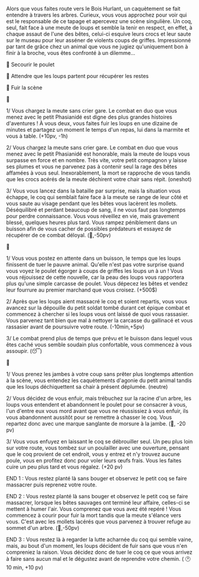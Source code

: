 Alors que vous faites route vers le Bois Hurlant, un caquètement se fait entendre à travers les arbres. Curieux, vous vous approchez pour voir qui est le responsable de ce tapage et apercevez une scène singulière. Un coq, seul, fait face à une meute de loups et semble la tenir en respect, en effet, à chaque assaut de l'une des bêtes, celui-ci esquive leurs crocs et leur saute sur le museau pour leur asséner de violents coups de griffes. Impressionné par tant de grâce chez un animal que vous ne jugiez qu'uniquement bon à finir à la broche, vous êtes confronté à un dilemme...

🐔 Secourir le poulet

🍗 Attendre que les loups partent pour récupérer les restes

🏃 Fuir la scène

🐔

1/ Vous chargez la meute sans crier gare. Le combat en duo que vous menez avec le petit Phasianidé est digne des plus grandes histoires d'aventures ! À vous deux, vous faites fuir les loups en une dizaine de minutes et partagez un moment le temps d'un repas, lui dans la marmite et vous à table. 
(+10pv, -1h)

2/ Vous chargez la meute sans crier gare. Le combat en duo que vous menez avec le petit Phasianidé est honorable, mais la meute de loups vous surpasse en force et en nombre. Très vite, votre petit compagnon y laisse ses plumes et vous ne parvenez pas à contenir seul la rage des bêtes affamées à vous seul. Inexorablement, la mort se rapproche de vous tandis que les crocs acérés de la meute déchirent votre chair sans répit. (oneshot)

3/ Vous vous lancez dans la bataille par surprise, mais la situation vous échappe, le coq qui semblait faire face à la meute se range de leur côté et vous saute au visage pendant que les bêtes vous lacèrent les mollets. Déséquilibré et perdant beaucoup de sang, il ne vous faut pas longtemps pour perdre connaissance. Vous vous réveillez en vie, mais gravement blessé, quelques heures plus tard. Vous rampez péniblement dans un buisson afin de vous cacher de possibles prédateurs et essayez de récupérer de ce combat déloyal. 
(🤕,-50pv)


🍗

1/ Vous vous postez en attente dans un buisson, le temps que les loups finissent de tuer le pauvre animal. Qu'elle n'est pas votre surprise quand vous voyez le poulet égorger à coups de griffes les loups un à un ! Vous vous réjouissez de cette nouvelle, car la peau des loups vous rapportera plus qu'une simple carcasse de poulet. Vous dépecez les bêtes et vendez leur fourrure au premier marchand que vous croisez.
(+500$)

2/ Après que les loups aient massacré le coq et soient repartis, vous vous avancez sur la dépouille du petit soldat tombé durant cet épique combat et commencez à chercher si les loups vous ont laissé de quoi vous rassasier. Vous parvenez tant bien que mal à nettoyer la carcasse du gallinacé et vous rassasier avant de poursuivre votre route.
(-10min,+5pv)

3/ Le combat prend plus de temps que prévu et le buisson dans lequel vous êtes caché vous semble soudain plus confortable, vous commencez à vous assoupir.
(😴)


🏃

1/ Vous prenez les jambes à votre coup sans prêter plus longtemps attention à la scène, vous entendez les caquètements d'agonie du petit animal tandis que les loups déchiquettent sa chair à présent déplumée.
(neutre)

2/ Vous décidez de vous enfuir, mais trébuchez sur la racine d'un arbre, les loups vous entendent et abandonnent le poulet pour se consacrer à vous, l'un d'entre eux vous mord avant que vous ne réussissiez à vous enfuir, ils vous abandonnent aussitôt pour se remettre à chasser le coq. Vous repartez donc avec une marque sanglante de morsure à la jambe. (🤕, -20 pv)

3/ Vous vous enfuyez en laissant le coq se débrouiller seul. Un peu plus loin sur votre route, vous tombez sur un poulailler avec une ouverture, pensant que le coq provient de cet endroit, vous y entrez et n'y trouvez aucune poule, vous en profitez donc pour voler leurs œufs frais. Vous les faites cuire un peu plus tard et vous régalez. (+20 pv)


END 1 : Vous restez planté là sans bouger et observez le petit coq se faire massacrer puis reprenez votre route.

END 2 : Vous restez planté là sans bouger et observez le petit coq se faire massacrer, lorsque les bêtes sauvages ont terminé leur affaire, celles-ci se mettent à humer l'air. Vous comprenez que vous avez été repéré ! Vous commencez à courir pour fuir la mort tandis que la meute s'élance vers vous. C'est avec les mollets lacérés que vous parvenez à trouver refuge au sommet d'un arbre.
(🤕,-50pv)

END 3 : Vous restez là à regarder la lutte acharnée du coq qui semble vaine, mais, au bout d'un moment, les loups décident de fuir sans que vous n'en compreniez la raison. Vous décidez donc de tuer le coq ce que vous arrivez à faire sans aucun mal et le dégustez avant de reprendre votre chemin. ( 🕐10 min, +10 pv)
